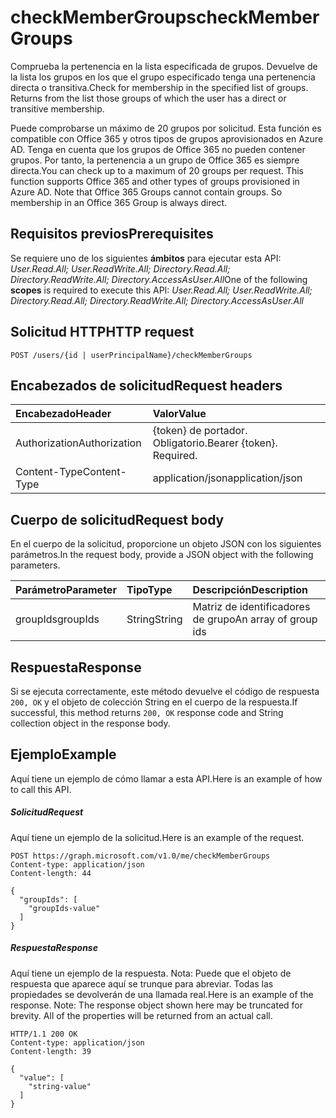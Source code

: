 # <a name="checkmembergroups"></a><span data-ttu-id="a1256-101">checkMemberGroups</span><span class="sxs-lookup"><span data-stu-id="a1256-101">checkMemberGroups</span></span>
<span data-ttu-id="a1256-p101">Comprueba la pertenencia en la lista especificada de grupos. Devuelve de la lista los grupos en los que el grupo especificado tenga una pertenencia directa o transitiva.</span><span class="sxs-lookup"><span data-stu-id="a1256-p101">Check for membership in the specified list of groups. Returns from the list those groups of which the user has a direct or transitive membership.</span></span> 

<span data-ttu-id="a1256-p102">Puede comprobarse un máximo de 20 grupos por solicitud. Esta función es compatible con Office 365 y otros tipos de grupos aprovisionados en Azure AD. Tenga en cuenta que los grupos de Office 365 no pueden contener grupos. Por tanto, la pertenencia a un grupo de Office 365 es siempre directa.</span><span class="sxs-lookup"><span data-stu-id="a1256-p102">You can check up to a maximum of 20 groups per request. This function supports Office 365 and other types of groups provisioned in Azure AD. Note that Office 365 Groups cannot contain groups. So membership in an Office 365 Group is always direct.</span></span> 

## <a name="prerequisites"></a><span data-ttu-id="a1256-108">Requisitos previos</span><span class="sxs-lookup"><span data-stu-id="a1256-108">Prerequisites</span></span>
<span data-ttu-id="a1256-109">Se requiere uno de los siguientes **ámbitos** para ejecutar esta API: *User.Read.All; User.ReadWrite.All; Directory.Read.All; Directory.ReadWrite.All; Directory.AccessAsUser.All*</span><span class="sxs-lookup"><span data-stu-id="a1256-109">One of the following **scopes** is required to execute this API: *User.Read.All; User.ReadWrite.All; Directory.Read.All; Directory.ReadWrite.All; Directory.AccessAsUser.All*</span></span>
## <a name="http-request"></a><span data-ttu-id="a1256-110">Solicitud HTTP</span><span class="sxs-lookup"><span data-stu-id="a1256-110">HTTP request</span></span>
<!-- { "blockType": "ignored" } -->
```http
POST /users/{id | userPrincipalName}/checkMemberGroups
```
## <a name="request-headers"></a><span data-ttu-id="a1256-111">Encabezados de solicitud</span><span class="sxs-lookup"><span data-stu-id="a1256-111">Request headers</span></span>
| <span data-ttu-id="a1256-112">Encabezado</span><span class="sxs-lookup"><span data-stu-id="a1256-112">Header</span></span>       | <span data-ttu-id="a1256-113">Valor</span><span class="sxs-lookup"><span data-stu-id="a1256-113">Value</span></span> |
|:---------------|:--------|
| <span data-ttu-id="a1256-114">Authorization</span><span class="sxs-lookup"><span data-stu-id="a1256-114">Authorization</span></span>  | <span data-ttu-id="a1256-p103">{token} de portador. Obligatorio.</span><span class="sxs-lookup"><span data-stu-id="a1256-p103">Bearer {token}. Required.</span></span>  |
| <span data-ttu-id="a1256-117">Content-Type</span><span class="sxs-lookup"><span data-stu-id="a1256-117">Content-Type</span></span>  | <span data-ttu-id="a1256-118">application/json</span><span class="sxs-lookup"><span data-stu-id="a1256-118">application/json</span></span>  |

## <a name="request-body"></a><span data-ttu-id="a1256-119">Cuerpo de solicitud</span><span class="sxs-lookup"><span data-stu-id="a1256-119">Request body</span></span>
<span data-ttu-id="a1256-120">En el cuerpo de la solicitud, proporcione un objeto JSON con los siguientes parámetros.</span><span class="sxs-lookup"><span data-stu-id="a1256-120">In the request body, provide a JSON object with the following parameters.</span></span>

| <span data-ttu-id="a1256-121">Parámetro</span><span class="sxs-lookup"><span data-stu-id="a1256-121">Parameter</span></span>    | <span data-ttu-id="a1256-122">Tipo</span><span class="sxs-lookup"><span data-stu-id="a1256-122">Type</span></span>   |<span data-ttu-id="a1256-123">Descripción</span><span class="sxs-lookup"><span data-stu-id="a1256-123">Description</span></span>|
|:---------------|:--------|:----------|
|<span data-ttu-id="a1256-124">groupIds</span><span class="sxs-lookup"><span data-stu-id="a1256-124">groupIds</span></span>|<span data-ttu-id="a1256-125">String</span><span class="sxs-lookup"><span data-stu-id="a1256-125">String</span></span>|<span data-ttu-id="a1256-126">Matriz de identificadores de grupo</span><span class="sxs-lookup"><span data-stu-id="a1256-126">An array of group ids</span></span>|

## <a name="response"></a><span data-ttu-id="a1256-127">Respuesta</span><span class="sxs-lookup"><span data-stu-id="a1256-127">Response</span></span>

<span data-ttu-id="a1256-128">Si se ejecuta correctamente, este método devuelve el código de respuesta `200, OK` y el objeto de colección String en el cuerpo de la respuesta.</span><span class="sxs-lookup"><span data-stu-id="a1256-128">If successful, this method returns `200, OK` response code and String collection object in the response body.</span></span>

## <a name="example"></a><span data-ttu-id="a1256-129">Ejemplo</span><span class="sxs-lookup"><span data-stu-id="a1256-129">Example</span></span>
<span data-ttu-id="a1256-130">Aquí tiene un ejemplo de cómo llamar a esta API.</span><span class="sxs-lookup"><span data-stu-id="a1256-130">Here is an example of how to call this API.</span></span>
##### <a name="request"></a><span data-ttu-id="a1256-131">Solicitud</span><span class="sxs-lookup"><span data-stu-id="a1256-131">Request</span></span>
<span data-ttu-id="a1256-132">Aquí tiene un ejemplo de la solicitud.</span><span class="sxs-lookup"><span data-stu-id="a1256-132">Here is an example of the request.</span></span>
<!-- {
  "blockType": "request",
  "name": "user_checkmembergroups"
}-->
```http
POST https://graph.microsoft.com/v1.0/me/checkMemberGroups
Content-type: application/json
Content-length: 44

{
  "groupIds": [
    "groupIds-value"
  ]
}
```

##### <a name="response"></a><span data-ttu-id="a1256-133">Respuesta</span><span class="sxs-lookup"><span data-stu-id="a1256-133">Response</span></span>
<span data-ttu-id="a1256-p104">Aquí tiene un ejemplo de la respuesta. Nota: Puede que el objeto de respuesta que aparece aquí se trunque para abreviar. Todas las propiedades se devolverán de una llamada real.</span><span class="sxs-lookup"><span data-stu-id="a1256-p104">Here is an example of the response. Note: The response object shown here may be truncated for brevity. All of the properties will be returned from an actual call.</span></span>
<!-- {
  "blockType": "response",
  "truncated": true,
  "@odata.type": "string",
  "isCollection": true
} -->
```http
HTTP/1.1 200 OK
Content-type: application/json
Content-length: 39

{
  "value": [
    "string-value"
  ]
}
```

<!-- uuid: 8fcb5dbc-d5aa-4681-8e31-b001d5168d79
2015-10-25 14:57:30 UTC -->
<!-- {
  "type": "#page.annotation",
  "description": "user: checkMemberGroups",
  "keywords": "",
  "section": "documentation",
  "tocPath": ""
}-->
